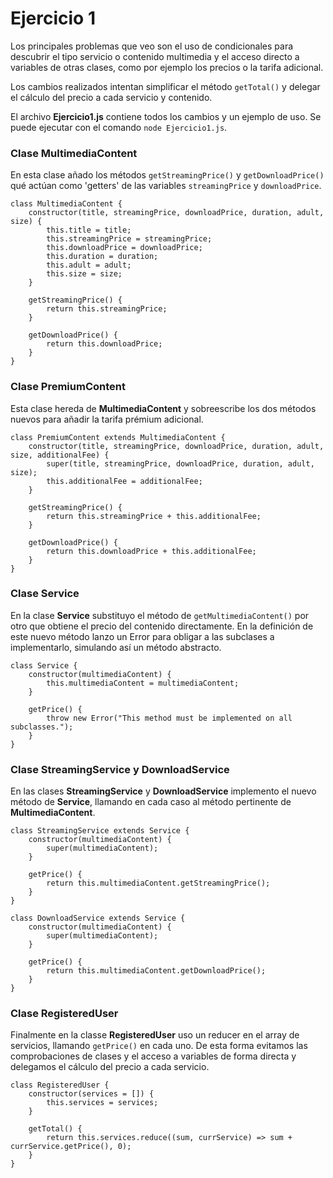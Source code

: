 # Ejercicio 1

Los principales problemas que veo son el uso de condicionales para descubrir el tipo servicio o contenido multimedia y el acceso directo a variables de otras clases, como por ejemplo los precios o la tarifa adicional.

Los cambios realizados intentan simplificar el método `getTotal()` y delegar el cálculo del precio a cada servicio y contenido.

El archivo **Ejercicio1.js** contiene todos los cambios y un ejemplo de uso. Se puede ejecutar con el comando `node Ejercicio1.js`.

### Clase MultimediaContent

En esta clase añado los métodos `getStreamingPrice()` y `getDownloadPrice()` qué actúan como 'getters' de las variables `streamingPrice` y `downloadPrice`.

```
class MultimediaContent {
    constructor(title, streamingPrice, downloadPrice, duration, adult, size) {
        this.title = title;
        this.streamingPrice = streamingPrice;
        this.downloadPrice = downloadPrice;
        this.duration = duration;
        this.adult = adult;
        this.size = size;
    }

    getStreamingPrice() {
        return this.streamingPrice;
    }

    getDownloadPrice() {
        return this.downloadPrice;
    }
}
```

### Clase PremiumContent

Esta clase hereda de **MultimediaContent** y sobreescribe los dos métodos nuevos para añadir la tarifa prémium adicional.

```
class PremiumContent extends MultimediaContent {
    constructor(title, streamingPrice, downloadPrice, duration, adult, size, additionalFee) {
        super(title, streamingPrice, downloadPrice, duration, adult, size);
        this.additionalFee = additionalFee;
    }

    getStreamingPrice() {
        return this.streamingPrice + this.additionalFee;
    }

    getDownloadPrice() {
        return this.downloadPrice + this.additionalFee;
    }
}
```

### Clase Service

En la clase **Service** substituyo el método de `getMultimediaContent()` por otro que obtiene el precio del contenido directamente. En la definición de este nuevo método lanzo un Error para obligar a las subclases a implementarlo, simulando así un método abstracto.

```
class Service {
    constructor(multimediaContent) {
        this.multimediaContent = multimediaContent;
    }

    getPrice() {
        throw new Error("This method must be implemented on all subclasses.");
    }
}
```

### Clase StreamingService y DownloadService

En las clases **StreamingService** y **DownloadService** implemento el nuevo método de **Service**, llamando en cada caso al método pertinente de **MultimediaContent**.

```
class StreamingService extends Service {
    constructor(multimediaContent) {
        super(multimediaContent);
    }

    getPrice() {
        return this.multimediaContent.getStreamingPrice();
    }
}

class DownloadService extends Service {
    constructor(multimediaContent) {
        super(multimediaContent);
    }

    getPrice() {
        return this.multimediaContent.getDownloadPrice();
    }
}
```

### Clase RegisteredUser

Finalmente en la classe **RegisteredUser** uso un reducer en el array de servicios, llamando `getPrice()` en cada uno. De esta forma evitamos las comprobaciones de clases y el acceso a variables de forma directa y delegamos el cálculo del precio a cada servicio.

```
class RegisteredUser {
    constructor(services = []) {
        this.services = services;
    }

    getTotal() {
        return this.services.reduce((sum, currService) => sum + currService.getPrice(), 0);
    }
}
```
